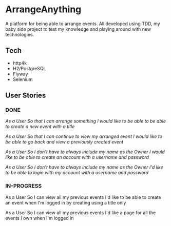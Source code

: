 # ArrangeAnything

A platform for being able to arrange events.  All developed using TDD, my baby side project to test my knowledge and playing around with new technologies.

## Tech

* http4k
* H2/PostgreSQL
* Flyway
* Selenium

## User Stories

### DONE
*As a User
So that I can arrange something
I would like to be able to be able to create a new event with a title*

*As a User
So that I can continue to view my arranged event
I would like to be able to go back and view a previously created event*

*As a User
So I don't have to always include my name as the Owner
I would like to be able to create an account with a username and password*

*As a User
So I don't have to always include my name as the Owner
I'd like to be able to login with my account with a username and password*

### IN-PROGRESS

As a User
So I can view all my previous events
I'd like to be able to create an event when I'm logged in by creating using a title only

As a User
So I can view all my previous events
I'd like a page for all the events I own when I'm logged in

